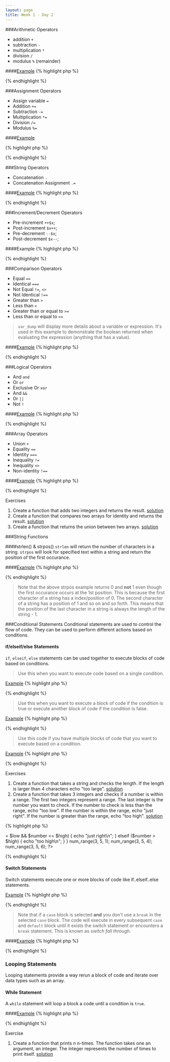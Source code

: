 ```yaml
---
layout: page
title: Week 1 - Day 2
---
```


###Arithmetic Operators
* addition `+`
* subtraction `-`
* multiplication `*`
* division `/`
* modulus `%` (remainder)

####[Example](http://codepad.org/Cn28NpyN)
{% highlight php %}
<?php
$x = 10;
$y = 5;
$z = 2;

echo $x + $y."\n";
echo $x - $y."\n";
echo $x * $y."\n";
echo $x / $y."\n";
echo $y % $z."\n";
?>
{% endhighlight %}

###Assignment Operators
* Assign variable `=`
* Addition `+=`
* Subtraction `-=`
* Multiplication `*=`
* Division `/=`
* Modulus `%=`

####[Example](http://codepad.org/lB8QvTUf)

{% highlight php %}
<?php
$x = 5;
echo $x."\n"; // 5

$x += 5;
echo $x."\n"; // 10

$x -= 5;
echo $x."\n"; // 5

$x *= 5;
echo $x."\n"; // 25

$x /= 5;
echo $x."\n"; // 5

$x %= 2;
echo $x."\n"; // 1
?>
{% endhighlight %}

###String Operators
* Concatenation `.`
* Concatenation Assignment `.=`

####[Example](http://codepad.org/6hiIDJ9H)
{% highlight php %}
<?php
$foo = "Hello";
$bar = " World!\n";
echo $foo.$bar;

$foo .= $bar;
echo $foo;
?>
{% endhighlight %}

###Increment/Decrement Operators
* Pre-increment `++$x`;
* Post-increment `$x++`;
* Pre-decrement `--$x`;
* Post-decrement `$x--`;

####Example
{% highlight php %}
<?php
$x = 5;
++$x; // increments x then returns x
$x++; // returns x then increments x
--$x; // decrements x then returns x
$x--; // returns x then increments x
?>
{% endhighlight %}

###Comparison Operators
* Equal `==`
* Identical `===`
* Not Equal `!=`, `<>`
* Not Identical `!==`
* Greater than `>`
* Less than `<`
* Greater than or equal to `>=`
* Less than or equal to `<=`

> `var_dump` will display more details about a variable or expression. It's used in this example to demonstrate the boolean returned when evaluating the expression (anything that has a value).

####[Example](http://codepad.org/JkMrqInC)
{% highlight php %}
<?php
$x = 5;
$y = 5;
$z = '5';

var_dump($x == $z); // True
var_dump($x === $y); // True
?>
{% endhighlight %}

###Logical Operators
* And `and`
* Or `or`
* Exclusive Or `xor`
* And `&&`
* Or `||`
* Not `!`

####[Example](http://codepad.org/cA8TZL6x)
{% highlight php %}
<?php
$x = true;
$y = false;

var_dump($x or $y); // True
var_dump($x and $y); // False

// Exclusive Or, `xor` is True when $x or $y is true but NOT both
var_dump($x xor $y); // True
var_dump($x xor $x); // False
?>
{% endhighlight %}

###Array Operators
* Union `+`
* Equality `==`
* Identity `===`
* Inequality `!=`
* Inequality `<>`
* Non-identity `!==`

####[Example](http://codepad.org/rUPQ1CoO)
{% highlight php %}
<?php
$ken_langs = array("python", "javascript", "php", "c");
$greg_langs = array("javascript", "python", "php", "haskell", "erlang");
$joe_langs = array("javascript", "python", "php", "haskell", "erlang");

var_dump($ken_langs + $greg_langs); // The union of languages that both ken and greg know
var_dump($ken_langs == $greg_langs); // True if both have the same values
var_dump($greg_langs === $joe_langs); // True if both have the same values and order
?>
{% endhighlight %}

Exercises

1. Create a function that adds two integers and returns the result. [solution](http://codepad.org/XUxAgx7j)
2. Create a function that compares two arrays for identity and returns the result. [solution](http://codepad.org/nYZ74DVW)
3. Create a function that returns the union between two arrays. [solution](http://codepad.org/hsK0ndRp)

###String Functions

####strlen() & strpos()
`strlen` will return the number of characters in a string. `strpos` will look for specified text within a string and return the position of the first occurance.

####[Example](http://codepad.org/zZcKlwZj)
{% highlight php %}
<?php
var_dump(strlen("PHP Rocks!")); // 10
var_dump(strpos("PHP Rocks!", "P")); // 0
?>
{% endhighlight %}

> Note that the above strpos example returns 0 and **not** 1 even though the first occurance occurs at the 1st position. This is because the first character of a string has a index/position of 0. The second character of a string has a position of 1 and so on and so forth. This means that the position of the last character in a string is always the length of the string - 1.

###Conditional Statements
Conditional statements are used to control the flow of code. They can be used to perform different actions based on conditions.

#### if/elseif/else Statements
`if`, `elseif`, `else` statements can be used together to execute blocks of code based on conditions.

> Use this when you want to execute code based on a single condition.

[Example](http://codepad.org/bLQQh5rM)
{% highlight php %}
<?php
$name = 'Harry';

if ($name == 'Harry') {
	echo 'Hello Harry!';
} 

?>
{% endhighlight %}

> Use this when you want to execute a block of code if the condition is true or execute another block of code if the condition is false.

[Example](http://codepad.org/zBJbMNUF)
{% highlight php %}
<?php
$name = 'Mark';

if ($name == 'Harry') {
	echo 'Hello Harry!';
} else {
	echo "You're not Harry. What is your name?";
}
?>
{% endhighlight %}

> Use this code if you have multiple blocks of code that you want to execute based on a condition.

[Example](http://codepad.org/5DkOt5rD)
{% highlight php %}
<?php
$name = 'Mark';

if ($name == 'Harry') {
	echo "Hello $name!";
} elseif ($name == 'Mark') {
	echo "Hello $name!";
} else {
	echo "I was expecting either Harry or Mark. What is your name?";
}
?>
{% endhighlight %}

Exercises
1. Create a function that takes a string and checks the length. If the length is larger than 4 characters echo "too large". [solution](http://codepad.org/3IeJYdA1)
2. Create a function that takes 3 integers and checks if a number is within a range. The first two integers represent a range. The last integer is the number you want to check. If the number to check is less than the range, echo "too low". If the number is within the range, echo "just right". If the number is greater than the range, echo "too high". [solution](http://codepad.org/qpgA1Pmq)

{% highlight php %}
<?php
function num_range($low, $high, $number) {
	if ($number < $low) {
		echo "too low\n";
	} elseif ($number >= $low && $number <= $high) {
		echo "just right\n";
	} elseif ($number > $high) {
		echo "too high\n";
	}
}

num_range(3, 5, 1);
num_range(3, 5, 4);
num_range(3, 5, 6);
?>
{% endhighlight %}

#### Switch Statements
Switch statements execute one or more blocks of code like if..elseif..else statements. 

[Example](http://codepad.org/LnZLBtEB)
{% highlight php %}
<?php
function select_website($website) {
	switch ($website) {
		case 'facebook':
			echo "you've selected facebook\n";
			break;
		case 'twitter':
			echo "you've selected twitter\n";
			break;
		case 'linkedin':
			echo "you've selected linkedin\n";
			break;
		default:
			echo "you didn't select facebook, twitter, or linkedin\n";
	}
}

select_website('facebook');
select_website('twitter');
select_website('linkedin');
select_website('wikipedia');
?>
{% endhighlight %}

> Note that if a `case` block is selected **and** you don't use a `break` in the selected `case` block. The code will execute in every subsequent `case` and `default` block until it exists the switch statement or encounters a `break` statement. This is known as *switch fall through*.

####[Example](http://codepad.org/zeQstQu9)
{% highlight php %}
<?php
function select_website($website) {
	switch ($website) {
		case 'facebook':
			echo "you've selected facebook\n";
		case 'twitter':
			echo "you've selected twitter\n";
		case 'linkedin':
			echo "you've selected linkedin\n";
			break;
		default:
			echo "you didn't select facebook, twitter, or linkedin\n";
	}
}

select_website('twitter');
?>
{% endhighlight %}

### Looping Statements
Looping statements provide a way rerun a block of code and iterate over data types such as an array.

#### While Statement
A `while` statement will loop a block a code until a condition is `true`.

####[Example](http://codepad.org/O5h6FHd4)
{% highlight php %}
<?php
$i = 0;

while($i < 10) {
	++$i;
	echo $i;
}
?>
{% endhighlight %}

Exercise
1. Create a function that prints n n-times. The function takes one an argument, an integer. The integer represents the number of times to print itself. [solution](http://codepad.org/JtyVhrue)
